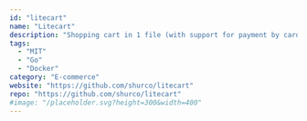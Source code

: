 ```yaml
---
id: "litecart"
name: "Litecart"
description: "Shopping cart in 1 file (with support for payment by card or cryptocurrency)."
tags:
  - "MIT"
  - "Go"
  - "Docker"
category: "E-commerce"
website: "https://github.com/shurco/litecart"
repo: "https://github.com/shurco/litecart"
#image: "/placeholder.svg?height=300&width=400"
---
```


